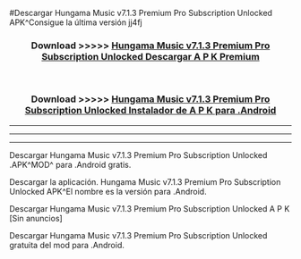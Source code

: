 #Descargar Hungama Music v7.1.3 Premium Pro Subscription Unlocked  APK^Consigue la última versión jj4fj



<div align="center">
<h3>Download >>>>> <a href="https://es-sites.web.app/?es= Hungama Music v7.1.3 Premium Pro Subscription Unlocked ">Hungama Music v7.1.3 Premium Pro Subscription Unlocked  Descargar A P K Premium</a></h3><br>

<h3>Download >>>>> <a href="https://es-sites.web.app/?es= Hungama Music v7.1.3 Premium Pro Subscription Unlocked ">Hungama Music v7.1.3 Premium Pro Subscription Unlocked  Instalador de A P K para .Android</a></h3>
</div>


----------------------------------------------------------

----------------------------------------------------------

----------------------------------------------------------

Descargar Hungama Music v7.1.3 Premium Pro Subscription Unlocked  .APK^MOD^ para .Android gratis.

Descargar la aplicación. Hungama Music v7.1.3 Premium Pro Subscription Unlocked  APK^El nombre es la versión para .Android.

Descargar Hungama Music v7.1.3 Premium Pro Subscription Unlocked  A P K [Sin anuncios]

Descargar Hungama Music v7.1.3 Premium Pro Subscription Unlocked  gratuita del mod para .Android.